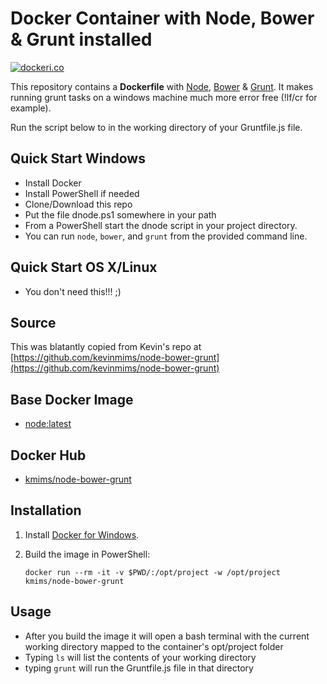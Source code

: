 # Docker Container with Node, Bower & Grunt installed
[![dockeri.co](http://dockeri.co/image/jstormes/node)](https://hub.docker.com/r/jstormes/node/)

This repository contains a **Dockerfile** with [Node](http://nodejs.org/), [Bower](http://bower.io/) & [Grunt](http://gruntjs.com/).  It makes running grunt tasks on a windows machine much more error free (!lf/cr for example).  

Run the script below to in the working directory of your Gruntfile.js file.

## Quick Start Windows

* Install Docker
* Install PowerShell if needed
* Clone/Download this repo
* Put the file dnode.ps1 somewhere in your path
* From a PowerShell start the dnode script in your project directory.
* You can run `node`, `bower`, and `grunt` from the provided command line.

## Quick Start OS X/Linux

* You don't need this!!! ;)

## Source

This was blatantly copied from Kevin's repo at [https://github.com/kevinmims/node-bower-grunt](https://github.com/kevinmims/node-bower-grunt)

## Base Docker Image

* [node:latest](https://hub.docker.com/r/_/node/)

## Docker Hub
* [kmims/node-bower-grunt](https://hub.docker.com/r/kmims/node-bower-grunt)

## Installation

1. Install [Docker for Windows](https://docs.docker.com/docker-for-windows/install/).

2. Build the image in PowerShell:
     ```
     docker run --rm -it -v $PWD/:/opt/project -w /opt/project kmims/node-bower-grunt
     ````

## Usage
* After you build the image it will open a bash terminal with the current working directory mapped to the container's opt/project folder
* Typing `ls` will list the contents of your working directory
* typing `grunt` will run the Gruntfile.js file in that directory